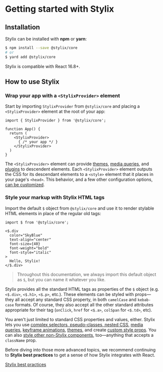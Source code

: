 # Getting started with Stylix

## Installation

Stylix can be installed with **npm** or **yarn**:

```sh
$ npm install --save @stylix/core
# or
$ yard add @stylix/core
```

Stylix is compatible with React 16.8+.

## How to use Stylix

### Wrap your app with a `<StylixProvider>` element

Start by importing `StylixProvider` from `@stylix/core` and placing a `<StylixProvider>` element at the root of your app:

```tsx
import { StylixProvider } from '@stylix/core';

function App() {
  return (
    <StylixProvider>
      { /* your app */ }
    </StylixProvider>
  )
}
```

The `<StylixProvider>` element can provide [themes](/themes), [media queries](/media-queries), and [plugins](/plugins) to descendent elements. Each `<StylixProvider>` element outputs the CSS for its descendant elements to a `<style>` element that it places in your page's `<head>`. This behavior, and a few other configuration options, [can be customized](/api/stylixprovider).

### Style your markup with Stylix HTML tags

Import the default `$` object from `@stylix/core` and use it to render stylable HTML elements in place of the regular old tags:

```tsx-render
import $ from '@stylix/core';

<$.div
  color="SkyBlue"
  text-align="center"
  font-size={40}
  font-weight="bold"
  font-style="italic"
>
  Hello, Stylix!
</$.div>
```

> Throughout this documentation, we always import this default object as `$`, but you can name it whatever you like.

Stylix provides all the standard HTML tags as properties of the `$` object (e.g. `<$.div>`, `<$.h1>`, `<$.p>`, etc.). These elements can be styled with props—they all accept any standard CSS property, in both `camelCase` and `kebab-case` formats. Of course, they also accept all the other standard attributes appropriate for their tag (`onClick`, `href` for `<$.a>`, `colSpan` for `<$.td>`, etc).

You aren't just limited to standard CSS properties and values, either. Stylix lets you use [complex selectors, pseudo-classes, nested CSS](/selectors), [media queries](/media-queries), [keyframe animations](/keyframe-animations), [themes](/themes), and create [custom style props](/custom-props). You can also [style other non-Stylix components](/styling-other-components), too—anything that accepts a `className` prop.

Before diving into those more advanced topics, we recommend continuing to **Stylix best practices** to get a sense of how Stylix integrates with React.

<a href="/best-practices" class="next-link">Stylix best practices</a>

